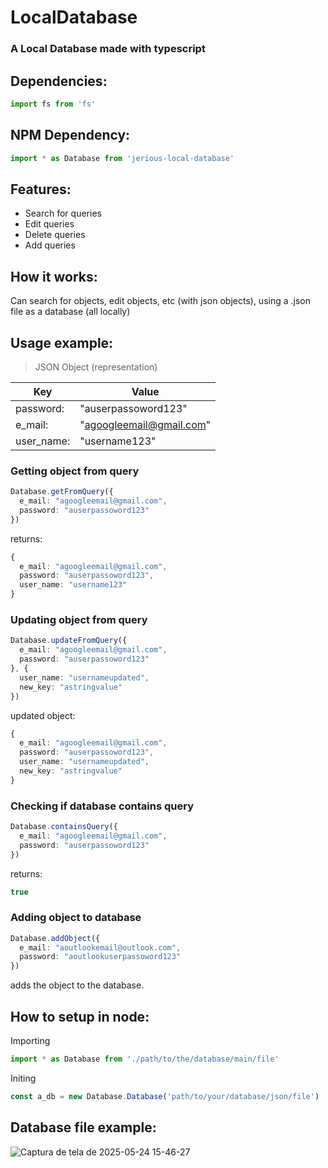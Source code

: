 # LocalDatabase
### A Local Database made with typescript

## Dependencies:
```ts
import fs from 'fs'
```

## NPM Dependency:
```ts
import * as Database from 'jerious-local-database'
```

## Features:
- Search for queries
- Edit queries
- Delete queries
- Add queries

## How it works:
Can search for objects, edit objects, etc (with json objects), using a .json file as a database (all locally)

## Usage example:<br>
> JSON Object (representation)<br>

| Key  | Value |
| ------------- | ------------- |
| password:  | "auserpassoword123"  |
| e_mail:  | "agoogleemail@gmail.com"  |
| user_name:  | "username123"  |

### Getting object from query<br>
```ts
Database.getFromQuery({
  e_mail: "agoogleemail@gmail.com",
  password: "auserpassoword123"
})
```
returns:
```ts
{
  e_mail: "agoogleemail@gmail.com",
  password: "auserpassoword123",
  user_name: "username123"
}
```

### Updating object from query
```ts
Database.updateFromQuery({
  e_mail: "agoogleemail@gmail.com",
  password: "auserpassoword123"
}, {
  user_name: "usernameupdated",
  new_key: "astringvalue"
})
```
updated object:
```ts
{
  e_mail: "agoogleemail@gmail.com",
  password: "auserpassoword123",
  user_name: "usernameupdated",
  new_key: "astringvalue"
}
```

### Checking if database contains query<br>
```ts
Database.containsQuery({
  e_mail: "agoogleemail@gmail.com",
  password: "auserpassoword123"
})
```
returns:
```ts
true
```

### Adding object to database<br>
```ts
Database.addObject({
  e_mail: "aoutlookemail@outlook.com",
  password: "aoutlookuserpassoword123"
})
```
adds the object to the database.

## How to setup in node:<br>
Importing
```ts
import * as Database from './path/to/the/database/main/file'
```

Initing<br>
```ts
const a_db = new Database.Database('path/to/your/database/json/file')
```

## Database file example:
![Captura de tela de 2025-05-24 15-46-27](https://github.com/user-attachments/assets/55c6dbc1-3cc4-40f9-84b1-c5ddffdb3f77)
